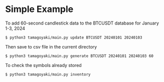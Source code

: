 # Simple Example

To add 60-second candlestick data to the BTCUSDT database for January 1-3, 2024
```
$ python3 tamagoyaki/main.py update BTCUSDT 20240101 20240103
```

Then save to csv file in the current directory
```
$ python3 tamagoyaki/main.py generate BTCUSDT 20240101 20240103 60
``` 

To check the symbols already stored
```
$ python3 tamagoyaki/main.py inventory
```